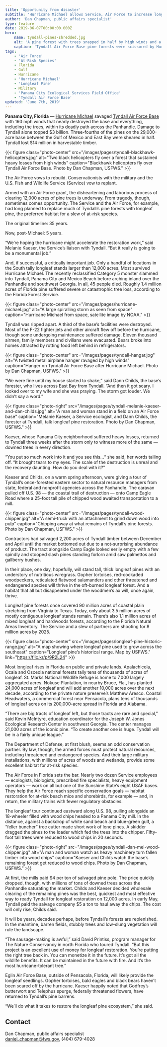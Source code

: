 ```yaml
---
title: 'Opportunity from disaster'
subtitle: 'Hurricane Michael allows Service, Air Force to increase longleaf pine restoration'
author: 'Dan Chapman, public affairs specialist'
type: feature
date: 2019-06-07T00:00:00.000Z
hero:
    name: tyndall-pines-shredded.jpg
    alt: 'A pine forest with trees snapped in half by high winds and a bent speed limit sign'
    caption: 'Tyndall Air Force Base pine forests were scissored by Hurricane Michael. Photo by Dan Chapman, USFWS.'
tags:
    - 'Air Force'
    - 'At-Risk Species'
    - Florida
    - Gulf
    - Hurricane
    - 'Hurricane Michael'
    - 'Longleaf Pine'
    - Military
    - 'Panama City Ecological Services Field Office'
    - 'Tyndall Air Force Base'
updated: 'June 7th, 2019'
---
```


**Panama City, Florida** &mdash; [Hurricane Michael](/tags/hurricane-michael) savaged [Tyndall Air Force Base](/tags/tyndall-air-force-base/) with 160 mph winds that nearly destroyed the base and everything, including the trees, within its deadly path across the Panhandle. Damage to Tyndall alone topped $3 billion. Three-fourths of the pines on the 29,000-acre base between the Gulf of Mexico and East Bay were sheared in half. Tyndall lost $14 million in harvestable timber.

{{< figure class="photo-center" src="/images/pages/tyndall-blackhawk-helicopters.jpg" alt="Two black helicopters fly over a forest that sustained heavy losses from high winds" caption="Blackhawk helicopters fly over Tyndall Air Force Base. Photo by Dan Chapman, USFWS." >}}

The Air Force vows to rebuild. Conservationists with the military and the U.S. Fish and Wildlife Service (Service) vow to replant.

Armed with an Air Force grant, the disheartening and laborious process of clearing 12,000 acres of pine trees is underway. From tragedy, though, sometimes comes opportunity. The Service and the Air Force, for example, had long planned to replace much of Tyndall’s pine forests with longleaf pine, the preferred habitat for a slew of at-risk species.

The original timeline: 35 years.

Now, post-Michael: 5 years.

“We’re hoping the hurricane might accelerate the restoration work,” said Melanie Kaeser, the Service’s liaison with Tyndall. “But it really is going to be a monumental job.”

And, if successful, a critically important job. Only a handful of locations in the South tally longleaf stands larger than 12,000 acres. Most survived Hurricane Michael. The recently reclassified Category 5 monster slammed into Tyndall, Panama City and Mexico Beach before arching inland over the Panhandle and southwest Georgia. In all, 45 people died. Roughly 1.4 million acres of Florida pine suffered severe or catastrophic tree loss, according to the Florida Forest Service.

{{< figure class="photo-center" src="/images/pages/hurricane-michael.jpg" alt="A large spiralling storm as seen from space" caption="Hurricane Michael from space, satellite image by NOAA." >}}

Tyndall was ripped apart. A third of the base’s facilities were destroyed. Most of the F-22 fighter jets and other aircraft flew off before the hurricane, though some undergoing maintenance suffered damage. Eleven thousand airmen, family members and civilians were evacuated. Bears broke into homes attracted by rotting food left behind in refrigerators.

{{< figure class="photo-center" src="/images/pages/tyndall-hangar.jpg" alt="A twisted metal airplane hanger ravaged by high winds" caption="Hanger on Tyndall Air Force Base after Hurricane Michael. Photo by Dan Chapman, USFWS." >}}

“We were fine until my house started to shake,” said Dann Childs, the base’s forester, who lives across East Bay from Tyndall. “And then it got scary. I looked over to my wife and she was praying. The storm got louder. We didn’t say a word.”

{{< figure class="photo-right" src="/images/pages/tyndall-melanie-kaeser-and-dan-childs.jpg" alt="A man and woman stand in a field on an Air Force base" caption="Melanie Kaeser, a Service ecologist, and Dann Childs, the forester at Tyndall, talk longleaf pine restoration. Photo by Dan Chapman, USFWS." >}}

Kaeser, whose Panama City neighborhood suffered heavy losses, returned to Tyndall three weeks after the storm only to witness more of the same &mdash; downed trees in every direction.

“You put so much work into it and you see this&hellip;“ she said, her words tailing off. “It brought tears to my eyes. The scale of the destruction is unreal and the recovery daunting.
How do you deal with it?”

Kaeser and Childs, on a warm spring afternoon, were giving a tour of Tyndall’s once-forested eastern sector to natural resource managers from state, federal and nonprofit agencies across the Panhandle. The caravan pulled off U.S. 98 &mdash; the coastal trail of destruction &mdash; onto Camp Eagle Road where a 25-foot tall pile of chipped wood awaited transportation to a mill.

{{< figure class="photo-center" src="/images/pages/tyndall-wood-chipper.jpg" alt="A semi-truck with an attachment to grind down wood into pulp" caption="Chipping away at what remains of Tyndall’s pine forests. Photo by Dan Chapman, USFWS." >}}

Contractors had salvaged 2,200 acres of Tyndall timber between December and April until the market bottomed out due to a not-surprising abundance of product. The tract alongside Camp Eagle looked eerily empty with a few spindly and stooped slash pines standing forlorn amid saw palmettos and gallberry bushes.

In their place, one day, hopefully, will stand tall, thick longleaf pines with an understory of nutritious wiregrass. Gopher tortoises, red-cockaded woodpeckers, reticulated flatwood salamanders and other threatened and endangered species will thrive in the oft-burned longleaf forest. And a habitat that all but disappeared under the woodmen’s ax will, once again, thrive.

Longleaf pine forests once covered 90 million acres of coastal plain stretching from Virginia to Texas. Today, only about 3.5 million acres of mostly contiguous longleaf stands remain. There’s also 1.1 million acres of mixed longleaf and hardwoods forests, according to the Florida Natural Areas Inventory. The Service and a slew of partners are shooting for 8 million acres by 2025.

{{< figure class="photo-center" src="/images/pages/longleaf-pine-historic-range.jpg" alt="A map showing where longleaf pine used to grow across the southeast" caption="Longleaf pine&rsquo;s historical range. Map by USFWS." link="https://flic.kr/p/9R2L24" >}}

Most longleaf rises in Florida on public and private lands. Apalachicola, Ocala and Osceola national forests tally tens of thousands of acres of longleaf. St. Marks National Wildlife Refuge is home to 7,000 largely aggregated acres. Nokuse Plantation, in nearby Bruce, Fla., has planted 24,000 acres of longleaf and will add another 10,000 acres over the next decade, according to the private nature preserve’s Matthew Aresco. Coastal Headwaters, a commercial forest near Pensacola, plans tens of thousands of longleaf acres on its 200,000-acre spread in Florida and Alabama.

“There are big tracts of longleaf left, but those tracts are rare and special,” said Kevin McIntyre, education coordinator for the Joseph W. Jones Ecological Research Center in southwest Georgia. The center manages 21,000 acres of the iconic pine. “To create another one is huge. Tyndall will be in a fairly unique league.”

The Department of Defense, at first blush, seems an odd conservation partner. By law, though, the armed forces must protect natural resources, including threatened and endangered species. And their large military installations, with millions of acres of woods and wetlands, provide some excellent habitat for at-risk species.

The Air Force in Florida sets the bar. Nearly two dozen Service employees &mdash; ecologists, biologists, prescribed fire specialists, heavy equipment operators &mdash; work on all but one of the Sunshine State’s eight USAF bases. They help the Air Force reach specific conservation goals &mdash; habitat restoration for at-risk beach mice and shorebirds, for example &mdash; and, in return, the military trains with fewer regulatory obstacles.

The longleaf tour continued eastward along U.S. 98, pulling alongside an 18-wheeler filled with wood chips headed to a Panama City mill. In the distance, against a backdrop of white sand beach and blue-green gulf, a “feller buncher” tree cutter made short work of lone pines. A skidder dragged the pines to the loader which fed the trees into the chipper. Fifty-foot tall trees were reduced to wood chips in 20 seconds.

{{< figure class="photo-right" src="/images/pages/tyndall-dan-mel-wood-chipper.jpg" alt="A man and woman watch as heavy machinery turn fallen timber into wood chips" caption="Kaeser and Childs watch the base’s remaining forest get reduced to wood chips. Photo by Dan Chapman, USFWS." >}}

At first, the mills paid $4 per ton of salvaged pine pole. The price quickly dropped, though, with millions of tons of downed trees across the Panhandle saturating the market. Childs and Kaeser decided wholesale clearing of the remaining pines was the best, quickest and most effective way to ready Tyndall for longleaf restoration on 12,000 acres. In early May, Tyndall paid the salvage company $5 a ton to haul away the chips. The cost will only rise, Childs said.

It will be years, decades perhaps, before Tyndall’s forests are replenished. In the meantime, barren fields, stubbly trees and low-slung vegetation will rule the landscape.

“The sausage-making is awful,” said David Printiss, program manager for The Nature Conservancy in north Florida who toured Tyndall. “But this project is an excellent use of money for longleaf restoration. You’re putting the right tree back in. You can monetize it in the future. It’s got all the wildlife benefits. It can be maintained in the future with fire. And it’s the most hurricane-tolerant tree.”

Eglin Air Force Base, outside of Pensacola, Florida, will likely provide the longleaf seedlings. Gopher tortoises, bald eagles and black bears haven’t been scared off by the hurricane. Kaeser happily noted that Godfrey’s butterwort and Telephus spurge, federally threatened flowers, have returned to Tyndall’s pine barrens.

“We’ll do what it takes to restore the longleaf pine ecosystem,” she said.

## Contact

Dan Chapman, public affairs specialist  
[daniel_chapman@fws.gov](mailto:daniel_chapman@fws.gov), (404) 679-4028